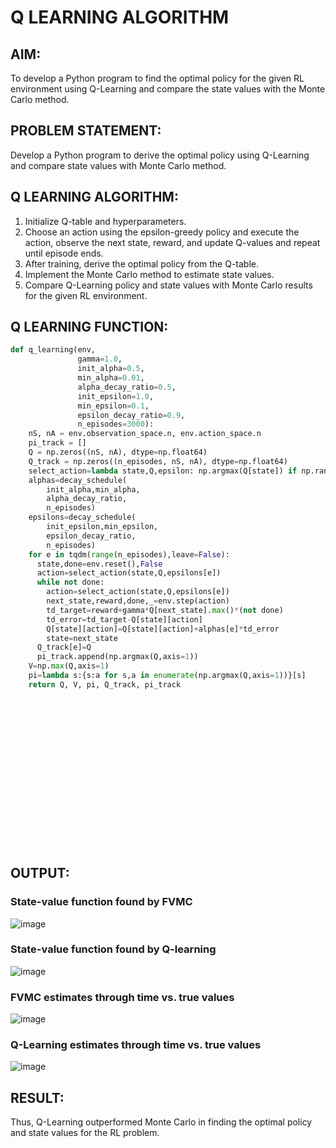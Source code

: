 # Q LEARNING ALGORITHM

## AIM:
To develop a Python program to find the optimal policy for the given RL environment using Q-Learning and compare the state values with the Monte Carlo method.

## PROBLEM STATEMENT:
Develop a Python program to derive the optimal policy using Q-Learning and compare state values with Monte Carlo method.

## Q LEARNING ALGORITHM:
1. Initialize Q-table and hyperparameters.
2. Choose an action using the epsilon-greedy policy and execute the action, observe the next state, reward, and update Q-values and repeat until episode ends.
3. After training, derive the optimal policy from the Q-table.
4. Implement the Monte Carlo method to estimate state values.
5. Compare Q-Learning policy and state values with Monte Carlo results for the given RL environment.

## Q LEARNING FUNCTION:
```python
def q_learning(env,
               gamma=1.0,
               init_alpha=0.5,
               min_alpha=0.01,
               alpha_decay_ratio=0.5,
               init_epsilon=1.0,
               min_epsilon=0.1,
               epsilon_decay_ratio=0.9,
               n_episodes=3000):
    nS, nA = env.observation_space.n, env.action_space.n
    pi_track = []
    Q = np.zeros((nS, nA), dtype=np.float64)
    Q_track = np.zeros((n_episodes, nS, nA), dtype=np.float64)
    select_action=lambda state,Q,epsilon: np.argmax(Q[state]) if np.random.random()>epsilon else np.random.randint(len(Q[state]))
    alphas=decay_schedule(
        init_alpha,min_alpha,
        alpha_decay_ratio,
        n_episodes)
    epsilons=decay_schedule(
        init_epsilon,min_epsilon,
        epsilon_decay_ratio,
        n_episodes)
    for e in tqdm(range(n_episodes),leave=False):
      state,done=env.reset(),False
      action=select_action(state,Q,epsilons[e])
      while not done:
        action=select_action(state,Q,epsilons[e])
        next_state,reward,done,_=env.step(action)
        td_target=reward+gamma*Q[next_state].max()*(not done)
        td_error=td_target-Q[state][action]
        Q[state][action]=Q[state][action]+alphas[e]*td_error
        state=next_state
      Q_track[e]=Q
      pi_track.append(np.argmax(Q,axis=1))
    V=np.max(Q,axis=1)
    pi=lambda s:{s:a for s,a in enumerate(np.argmax(Q,axis=1))}[s]
    return Q, V, pi, Q_track, pi_track
```

<br><br><br><br><br><br><br><br><br><br><br><br><br><br>

## OUTPUT:
### State-value function found by FVMC
![image](https://github.com/Y-CHETHAN/Reinforcement-Learning/assets/75234991/95033ed8-4428-49fd-8dd2-a74a434f5b47)

### State-value function found by Q-learning
![image](https://github.com/Y-CHETHAN/Reinforcement-Learning/assets/75234991/b3291d0b-74eb-487a-9b50-274d737da817)

### FVMC estimates through time vs. true values
![image](https://github.com/Y-CHETHAN/Reinforcement-Learning/assets/75234991/a6e3042e-6ec0-4f81-ac95-788131860e6e)

### Q-Learning estimates through time vs. true values
![image](https://github.com/Y-CHETHAN/Reinforcement-Learning/assets/75234991/c09bdd1a-5589-42fe-bcab-d5b096b0ac4e)

## RESULT:
Thus, Q-Learning outperformed Monte Carlo in finding the optimal policy and state values for the RL problem.
